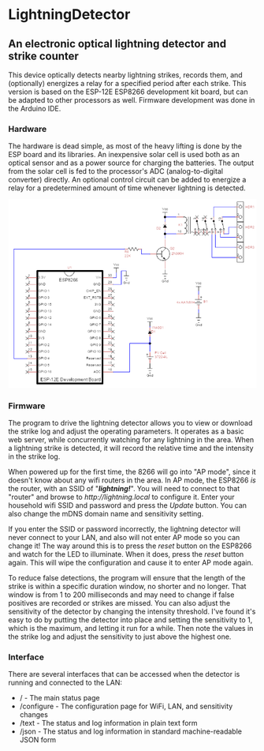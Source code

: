 # LightningDetector  
## An electronic optical lightning detector and strike counter

This device optically detects nearby lightning strikes, records them, and (optionally) energizes a relay for a specified period after each strike.  This version is based on the ESP-12E ESP8266 development kit board, but can be adapted to other processors as well.  Firmware development was done in the Arduino IDE.

### Hardware
The hardware is dead simple, as most of the heavy lifting is done by the ESP board and its libraries. An inexpensive solar cell is used both as an optical sensor and as a power source for charging the batteries.  The output from the solar cell is fed to the processor's ADC (analog-to-digital converter) directly. An optional control circuit can be added to energize a relay for a predetermined amount of time whenever lightning is detected.  

![Circuit Schematic](https://github.com/buteomont/LightningDetector/blob/master/lightningDetectorV4.0.png "Schematic")

### Firmware
The program to drive the lightning detector allows you to view or download the strike log and adjust the operating parameters. It operates as a basic web server, while concurrently watching for any lightning in the area.  When a lightning strike is detected, it will record the relative time and the intensity in the strike log.   

When powered up for the first time, the 8266 will go into "AP mode", since it doesn't know about any wifi routers in the area.  In AP mode, the ESP8266 *is* the router, with an SSID of "**_lightning!_**".  You will need to connect to that "router" and browse to _http://lightning.local_ to configure it.  Enter your household wifi SSID and password and press the _Update_ button.  You can also change the mDNS domain name and sensitivity setting.   

If you enter the SSID or password incorrectly, the lightning detector will never connect to your LAN, and also will not enter AP mode so you can change it!  The way around this is to press the _reset_ button on the ESP8266 and watch for the LED to illuminate.  When it does, press the _reset_ button again.  This will wipe the configuration and cause it to enter AP mode again.  

To reduce false detections, the program will ensure that the length of the strike is within a specific duration window, no shorter and no longer. That window is from 1 to 200 milliseconds and may need to change if false positives are recorded or strikes are missed.  You can also adjust the sensitivity of the detector by changing the intensity threshold.  I've found it's easy to do by putting the detector into place and setting the sensitivity to 1, which is the maximum, and letting it run for a while.  Then note the values in the strike log and adjust the sensitivity to just above the highest one. 

### Interface
There are several interfaces that can be accessed when the detector is running and connected to the LAN:
* / - The main status page
* /configure - The configuration page for WiFi, LAN, and sensitivity changes
* /text - The status and log information in plain text form
* /json - The status and log information in standard machine-readable JSON form

